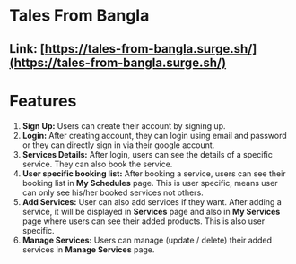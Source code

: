 # Tales From Bangla

## Link: [https://tales-from-bangla.surge.sh/](https://tales-from-bangla.surge.sh/)

# Features

1. **Sign Up:** Users can create their account by signing up.
2. **Login:** After creating account, they can login using email and password or they can directly sign in via their google account.
3. **Services Details:** After login, users can see the details of a specific service. They can also book the service.
4. **User specific booking list:** After booking a service, users can see their booking list in **My Schedules** page. This is user specific, means user can only see his/her booked services not others.
5. **Add Services:** User can also add services if they want. After adding a service, it will be displayed in **Services** page and also in **My Services** page where users can see their added products. This is also user specific.
6. **Manage Services:** Users can manage (update / delete) their added services in **Manage Services** page.
